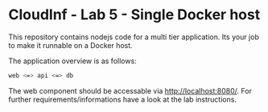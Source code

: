 # CloudInf - Lab 5 - Single Docker host
This repository contains nodejs code for a multi tier application. Its your job to make it runnable on a Docker host.

The application overview is as follows:
```bash
web <=> api <=> db
```

The web component should be accessable via [http://localhost:8080/](http://localhost:8080/). For further requirements/informations have a look at the lab instructions.
